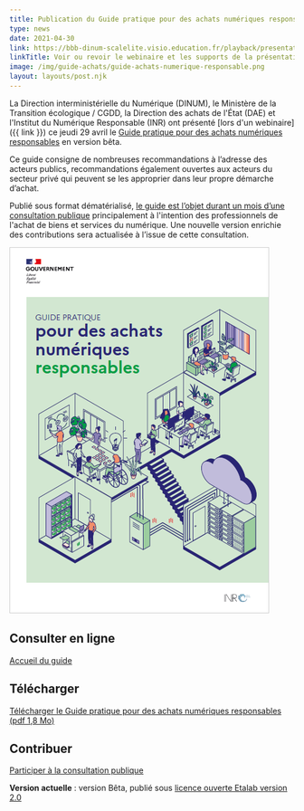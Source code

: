 ```yaml
---
title: Publication du Guide pratique pour des achats numériques responsables en version bêta
type: news
date: 2021-04-30
link: https://bbb-dinum-scalelite.visio.education.fr/playback/presentation/2.0/playback.html?meetingId=6a42dba1ce5f3be1330d9a211e7789aba4978511-1619707374388&t=0s
linkTitle: Voir ou revoir le webinaire et les supports de la présentation de ce guide
image: /img/guide-achats/guide-achats-numerique-responsable.png
layout: layouts/post.njk
---
```


La Direction interministérielle du Numérique (DINUM), le Ministère de la Transition écologique / CGDD, la Direction des achats de l'État (DAE) et l'Institut du Numérique Responsable (INR) ont présenté [lors d'un webinaire]({{ link }}) ce jeudi 29 avril le [Guide pratique pour des achats numériques responsables](/publications/guide-pratique-achats-numeriques-responsables/) en version bêta.

Ce guide consigne de nombreuses recommandations à l’adresse des acteurs publics, recommandations également ouvertes aux acteurs du secteur privé qui peuvent se les approprier dans leur propre démarche d’achat.

Publié sous format dématérialisé, [le guide est l’objet durant un mois d’une consultation publique](https://purpoz.com/consultation/guide-pour-des-achats-numeriques-responsables/presentation/presentation) principalement à l'intention des professionnels de l'achat de biens et services du numérique. Une nouvelle version enrichie des contributions sera actualisée à l’issue de cette consultation.

<div class="fr-grid-row fr-grid-row--gutters">
  <div class="fr-col-12 fr-col-md-6">
    <a target="_self" href="/docs/2021/guide-achats-numeriques-responsables-version-beta-avril-2021.pdf" title="Télécharger le Guide pratique pour des achats numériques responsables (pdf 1,8 Mo)"><img src="/img/guide-achats/couverture-guide-achats-numerique-responsable.png" class="fr-responsive-img" alt="" style="border: 1px solid #ccc"></a>
  </div>
  <div class="fr-col-12 fr-col-md-6">

## Consulter en ligne

<a class="fr-link fr-fi-arrow-right-line fr-link--icon-right" href="/publications/guide-pratique-achats-numeriques-responsables/">Accueil du guide</a>

## Télécharger

<a class="fr-link fr-fi-download-line fr-link--icon-left" target="_self" href="/docs/2021/guide-achats-numeriques-responsables-version-beta-avril-2021.pdf">Télécharger le Guide pratique pour des achats numériques responsables (pdf 1,8 Mo)</a>

## Contribuer

<a class="fr-link fr-fi-arrow-right-line fr-link--icon-right" href="https://purpoz.com/consultation/guide-pour-des-achats-numeriques-responsables/presentation/presentation">Participer à la consultation publique</a>

**Version actuelle** : version Bêta, publié sous [licence ouverte Etalab version 2.0](https://github.com/etalab/licence-ouverte/blob/master/LO.md)

  </div>
</div>
